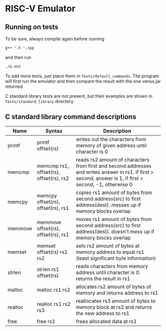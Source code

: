 # RISC-V Emulator

## Running on tests

To be sure, always compile again before running
```sh
g++ *.h *.cpp
```

and then run
```sh
./a.out
```

To add more tests, just place them in `Tests/default_commands`. The program will first run the emulator and then compare the result with the one venus.jar returned

C standard library tests are not present, but their examples are shown in `Tests/standard_library` directory

## C standard library command descriptions

| Name | Syntax | Description |
|------|--------|-------------|
| printf | printf offset(rs) | writes out the characters from memory of given address until character is 0 |
| memcmp | memcmp rs1, offset(rs), offset(rs), rs2 | reads rs2 amount of characters from first and second addresses and writes answer in rs1. if first > second, answer is 1, if first < second, -1, otherwise 0 |
| memcpy | memcpy offset(rs), offset(rs), rs1 | copies rs1 amount of bytes from second address(src) to first address(dest). messes up if memory blocks overlap |
| memmove | memmove offset(rs), offset(rs), rs1 | moves rs1 amount of bytes from second address(src) to first address(dest). doesn't mess up if memory blocks overlap |
| memset | memset offset(rs) rs1 rs2 | sets rs2 amount of bytes at memory address to equal rs1 (least significant byte information) | 
| strlen | strlen rs1 offset(rs) | reads characters from memory address until character is 0. returns the result in rs1 |
| malloc | malloc rs1 rs2 | allocates rs2 amount of bytes of memory and returns address to rs1 |
| realloc | realloc rs1 rs2 rs3 | reallocates rs3 amount of bytes to memory block at rs2 and returns the new address to rs1 |
| free | free rs1 | frees allocated data at rs1 |